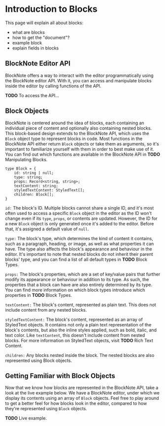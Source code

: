 # Introduction to Blocks

This page will explain all about blocks:

- what are blocks
- how to get the "document"?
- example block
- explain fields in blocks

## BlockNote Editor API

BlockNote offers a way to interact with the editor programmatically using the BlockNote editor API. With it, you can access and manipulate blocks inside the editor by calling functions of the API.

**TODO** To access the API...

## Block Objects

BlockNote is centered around the idea of blocks, each containing an individual piece of content and optionally also containing nested blocks. This block-based design extends to the BlockNote API, which uses the `Block` object type to represent blocks in code. Most functions in the BlockNote API either return `Block` objects or take them as arguments, so it's important to familiarize yourself with them in order to best make use of it. You can find out which functions are available in the BlockNote API in **TODO** Manipulating Blocks.

```
type Block = {
    id: string | null;
    type: string;
    props: Record<string, string>;
    textContent: string;
    styledTextContent: StyledText[];
    children: Block[];
}
```

`id:` The block's ID. Multiple blocks cannot share a single ID, and it's most often used to access a specific `Block` object in the editor as the ID won't change even if its `type`, `props`, or contents are updated. However, the ID for a new `Block` object is only generated once it's added to the editor. Before that, it's assigned a default value of `null`.

`type:` The block's type, which determines the kind of content it contains, such as a paragraph, heading, or image, as well as what properties it can have. The type also affects the block's appearance and behaviour in the editor. It's important to note that nested blocks do not inherit their parent blocks' type, and you can find a list of all default types in **TODO** Block Types.

`props:` The block's properties, which are a set of key/value pairs that further modify its appearance or behaviour in addition to its type. As such, the properties that a block can have are also entirely determined by its type. You can find more information on which block types introduce which properties in **TODO** Block Types.

`textContent:` The block's content, represented as plain text. This does not include content from any nested blocks.

`styledTextContent:` The block's content, represented as an array of StyledText objects. It contains not only a plain text representation of the block's contents, but also the inline styles applied, such as bold, italic, and text color. Like `textContent`, this doesn't include content from nested blocks. For more information on StyledText objects, visit **TODO** Rich Text Content.

`children:` Any blocks nested inside the block. The nested blocks are also represented using Block objects.



## Getting Familiar with Block Objects

Now that we know how blocks are represented in the BlockNote API, take a look at the live example below. We have a BlockNote editor, under which we display its contents using an array of `Block` objects. Feel free to play around to get a better feel for how blocks look in the editor, compared to how they're represented using `Block` objects.

**TODO** Live example.